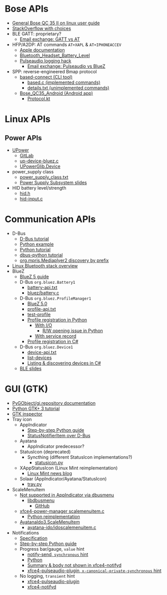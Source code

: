 # Bose APIs
* [General Bose QC 35 II on linux user guide](https://flx.ai/2019/bose-qc35ii-linux)
* [StackOverflow with choices](https://stackoverflow.com/a/59709851/854540)
* BLE GATT: proprietary?
    * [Email exchange: GATT vs AT](https://www.spinics.net/lists/linux-bluetooth/msg74218.html)
* HFP/A2DP: AT commands `AT+XAPL` & `AT+IPHONEACCEV`
    * [Apple documentation](https://developer.apple.com/accessories/Accessory-Design-Guidelines.pdf)
    * [Bluetooth_Headset_Battery_Level](https://github.com/TheWeirdDev/Bluetooth_Headset_Battery_Level)
    * [Pulseaudio logging hack](https://github.com/sre/pulseaudio/commit/d66b66d20e9bc73e6d0ca89283cf2b5675304b00)
        * [Email exchange: Pulseaudio vs BlueZ](https://www.spinics.net/lists/linux-bluetooth/msg74218.html)
* SPP: reverse-engineered Bmap protocol
    * [based-connect (CLI tool)](https://github.com/Denton-L/based-connect)
        * [based.c (implemented commands)](https://github.com/Denton-L/based-connect/blob/master/based.c)
        * [details.txt (unimplemented commands)](https://github.com/Denton-L/based-connect/blob/master/details.txt)
    * [Bose_QC35_Android (Android app)](https://github.com/DavidVentura/Bose_QC35_Android)
        * [Protocol.kt](https://github.com/DavidVentura/Bose_QC35_Android/blob/master/app/src/main/java/com/bose/control/Protocol.kt)


# Linux APIs
## Power APIs
* [UPower](https://upower.freedesktop.org/)
    * [GitLab](https://gitlab.freedesktop.org/upower/upower)
    * [up-device-bluez.c](https://cgit.freedesktop.org/upower/tree/src/linux/up-device-bluez.c)
    * [UPowerGlib.Device](https://lazka.github.io/pgi-docs/#UPowerGlib-1.0/classes/Device.html)
* power_supply class
    * [power_supply_class.txt](https://www.kernel.org/doc/Documentation/power/power_supply_class.txt)
    * [Power Supply Subsystem slides](https://elinux.org/images/4/45/Power-supply_Sebastian-Reichel.pdf)
* HID battery level/strength
    * [hid.h](https://github.com/torvalds/linux/blob/a2f0b878c3ca531a1706cb2a8b079cea3b17bafc/include/linux/hid.h#L572)
    * [hid-input.c](https://github.com/torvalds/linux/blob/e69ec487b2c7c82ef99b4b15122f58a2a99289a3/drivers/hid/hid-input.c#L283)

# Communication APIs
* D-Bus
    * [D-Bus tutorial](https://dbus.freedesktop.org/doc/dbus-tutorial.html)
    * [Python example](https://stackoverflow.com/questions/21793826/simple-but-specific-listener-and-sender-python-3-dbus-example)
    * [Python tutorial](https://www.gkbrk.com/2018/02/simple-dbus-service-in-python/)
    * [dbus-python tutorial](https://dbus.freedesktop.org/doc/dbus-python/tutorial.html)
    * [org.mpris.Mediaplyer2 discovery by prefix](https://stackoverflow.com/a/20961735/854540)
* [Linux Bluetooth stack overview](https://opensourceforu.com/2015/06/linux-without-wires-the-basics-of-bluetooth/)
* BlueZ
    * [BlueZ 5 guide](http://www.bluez.org/bluez-5-api-introduction-and-porting-guide/)
    * D-Bus `org.bluez.Battery1`
        * [battery-api.txt](https://git.kernel.org/pub/scm/bluetooth/bluez.git/tree/doc/battery-api.txt)
        * [bluez/battery.c](https://github.com/hadess/bluez/blob/477ecca127c529611adbc53f08039cefaf86305d/profiles/battery/battery.c#L55)
    * D-Bus `org.bluez.ProfileManager1`
        * [BlueZ 5.0](https://lwn.net/Articles/531133/)
        * [profile-api.txt](https://git.kernel.org/pub/scm/bluetooth/bluez.git/tree/doc/profile-api.txt)
        * [test-profile](https://kernel.googlesource.com/pub/scm/bluetooth/bluez/+/5.6/test/test-profile)
        * [Profile registration in Python](https://stackoverflow.com/questions/52558519/bluez-profile-registration)
            * [With I/O](https://ukbaz.github.io/howto/AppInventor.html)
                * [R/W opening issue in Python](https://bugs.python.org/issue20074)
            * [With service record](https://scribles.net/setting-up-bluetooth-serial-port-profile-on-raspberry-pi-using-d-bus-api/)
        * [Profile registration in C#](https://blog.mrgibbs.io/bluetooth-profile-with-bluez-mono/)
    * D-Bus `org.bluez.Device1`
        * [device-api.txt](https://git.kernel.org/pub/scm/bluetooth/bluez.git/tree/doc/device-api.txt)
        * [list-devices](https://git.kernel.org/pub/scm/bluetooth/bluez.git/tree/test/list-devices)
        * [Listing & discovering devices in C#](https://blog.mrgibbs.io/bluetooth-pairing-with-bluez-and-dbus/)
    * [BLE slides](https://elinux.org/images/3/32/Doing_Bluetooth_Low_Energy_on_Linux.pdf)


# GUI (GTK)
* [PyGObject/gi.repository documentation](https://pygobject.readthedocs.io/en/latest/index.html)
* [Python GTK+ 3 tutorial](https://python-gtk-3-tutorial.readthedocs.io/en/latest/index.html)
* [GTK inspector](https://askubuntu.com/a/748152)
* Tray icon
    * AppIndicator
        * [Step-by-step Python guide](http://candidtim.github.io/appindicator/2014/09/13/ubuntu-appindicator-step-by-step.html)
        * [StatusNotifierItem over D-Bus](https://www.freedesktop.org/wiki/Specifications/StatusNotifierItem/)
    * Ayatana
        * AppIndicator predecessor?
    * StatusIcon (deprecated)
        * Syncthing (different StatusIcon implementations?)
            * [statusicon.py](https://github.com/kozec/syncthing-gtk/blob/master/syncthing_gtk/statusicon.py)
    * XAppStatusIcon (Linux Mint reimplementation)
        * [Linux Mint news blog](https://blog.linuxmint.com/?p=3795)
    * Solaar (AppIndicator/Ayatana/StatusIcon)
        * [tray.py](https://github.com/pwr-Solaar/Solaar/blob/master/lib/solaar/ui/tray.py)
* ScaleMenuItem
    * [Not supported in AppIndicator via dbusmenu](https://askubuntu.com/a/57276)
        * [libdbusmenu](https://launchpad.net/libdbusmenu)
            * [GitHub](https://github.com/AyatanaIndicators/libdbusmenu)
    * [xfce4-power-manager scalemenuitem.c](https://gitlab.xfce.org/xfce/xfce4-power-manager/-/blob/master/panel-plugins/power-manager-plugin/scalemenuitem.c)
        * [Python reimplementation](https://github.com/pmrv/brightnessicon/blob/396a1164f8edb829bfa0e93d84e5aabf97246974/brightnessicon#L70)
    * [AyatanaIdo3.ScaleMenuItem](https://lazka.github.io/pgi-docs/#AyatanaIdo3-0.4/classes/ScaleMenuItem.html)
        * [ayatana-ido/idoscalemenuitem.c](https://github.com/AyatanaIndicators/ayatana-ido/blob/master/src/idoscalemenuitem.c)
* Notifications
    * [Specification](https://developer.gnome.org/notification-spec/)
    * [Step-by-step Python guide](http://candidtim.github.io/appindicator/2014/09/13/ubuntu-appindicator-step-by-step.html)
    * Progress bar/gauge, `value` hint
        * [notify-send, `synchronous` hint](https://ubuntuforums.org/showthread.php?t=1776148)
        * [Python](https://stackoverflow.com/a/41890837/854540)
        * [Summary & body not shown in xfce4-notifyd](https://gitlab.xfce.org/apps/xfce4-notifyd/-/issues/4)
        * [xfce4-pulseaudio-plugin, `x-canonical-private-synchronous` hint](https://gitlab.xfce.org/panel-plugins/xfce4-pulseaudio-plugin/-/blob/fd1e12412eec41a5cd787321f90222fd07da976c/panel-plugin/pulseaudio-notify.c#L229-231)
    * No logging, `transient` hint
        * [xfce4-pulseaudio-plugin](https://gitlab.xfce.org/panel-plugins/xfce4-pulseaudio-plugin/-/blob/fd1e12412eec41a5cd787321f90222fd07da976c/panel-plugin/pulseaudio-notify.c#L141)
        * [xfce4-notifyd](https://gitlab.xfce.org/apps/xfce4-notifyd/-/blob/1d31872548887bfd5faf20fed136e68031fa98f0/xfce4-notifyd/xfce-notify-daemon.c#L1246)
